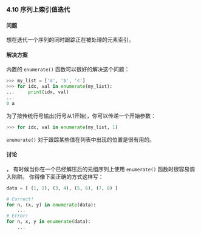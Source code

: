 ### 4.10 序列上索引值迭代

#### 问题

想在迭代一个序列的同时跟踪正在被处理的元素索引。

#### 解决方案

内置的 `enumerate()` 函数可以很好的解决这个问题：

```python
>>> my_list = ['a', 'b', 'c']
>>> for idx, val in enumerate(my_list):
...     print(idx, val)
...
0 a
```

为了按传统行号输出(行号从1开始)，你可以传递一个开始参数：

```python
>>> for idx, val in enumerate(my_list, 1)
```

`enumerate()` 对于跟踪某些值在列表中出现的位置是很有用的。 

#### 讨论

， 有时候当你在一个已经解压后的元组序列上使用 `enumerate()` 函数时很容易调入陷阱。 你得像下面正确的方式这样写：

```python
data = [ (1, 2), (3, 4), (5, 6), (7, 8) ]

# Correct!
for n, (x, y) in enumerate(data):
    ...
# Error!
for n, x, y in enumerate(data):
    ...
```

